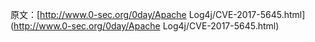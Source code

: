 原文：[http://www.0-sec.org/0day/Apache Log4j/CVE-2017-5645.html](http://www.0-sec.org/0day/Apache Log4j/CVE-2017-5645.html)